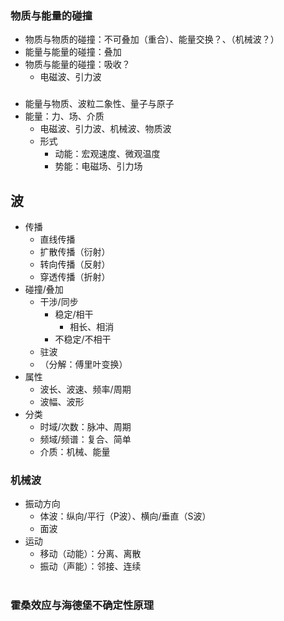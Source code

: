 ### 物质与能量的碰撞
- 物质与物质的碰撞：不可叠加（重合）、能量交换？、（机械波？）
- 能量与能量的碰撞：叠加
- 物质与能量的碰撞：吸收？
  - 电磁波、引力波

###
- 能量与物质、波粒二象性、量子与原子
- 能量：力、场、介质
  - 电磁波、引力波、机械波、物质波
  - 形式
    - 动能：宏观速度、微观温度
    - 势能：电磁场、引力场


## 波
- 传播
  - 直线传播
  - 扩散传播（衍射）
  - 转向传播（反射）
  - 穿透传播（折射）
- 碰撞/叠加
  - 干涉/同步
    - 稳定/相干
      - 相长、相消
    - 不稳定/不相干
  - 驻波
  - （分解：傅里叶变换）
- 属性
  - 波长、波速、频率/周期
  - 波幅、波形
- 分类
  - 时域/次数：脉冲、周期
  - 频域/频谱：复合、简单
  - 介质：机械、能量

### 机械波
- 振动方向
  - 体波：纵向/平行（P波）、横向/垂直（S波）
  - 面波
- 运动
  - 移动（动能）：分离、离散
  - 振动（声能）：邻接、连续

#
### 霍桑效应与海德堡不确定性原理
